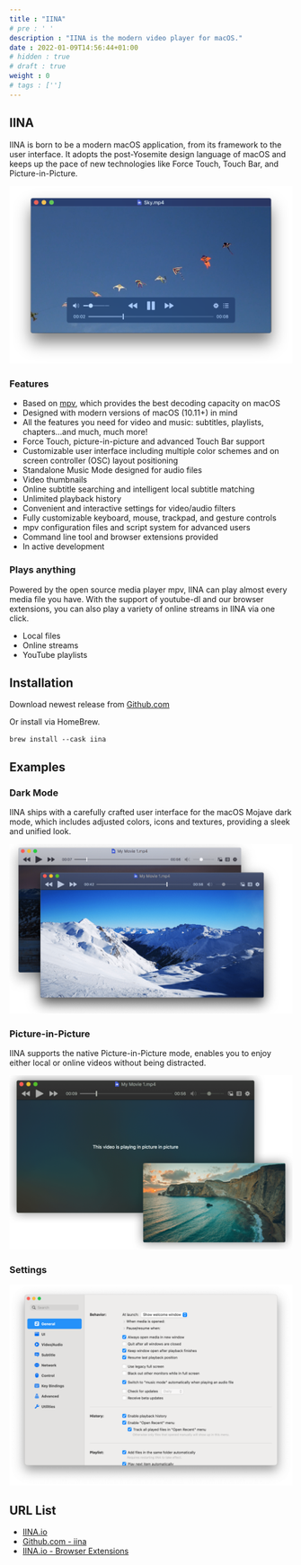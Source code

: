 ```yaml
---
title : "IINA"
# pre : ' '
description : "IINA is the modern video player for macOS."
date : 2022-01-09T14:56:44+01:00
# hidden : true
# draft : true
weight : 0
# tags : ['']
---
```


## IINA

IINA is born to be a modern macOS application, from its framework to the user interface. It adopts the post-Yosemite design language of macOS and keeps up the pace of new technologies like Force Touch, Touch Bar, and Picture-in-Picture.

![example](images/example1.png)

### Features

* Based on [mpv](https://github.com/mpv-player/mpv), which provides the best decoding capacity on macOS
* Designed with modern versions of macOS (10.11+) in mind
* All the features you need for video and music: subtitles, playlists, chapters…and much, much more!
* Force Touch, picture-in-picture and advanced Touch Bar support
* Customizable user interface including multiple color schemes and on screen controller (OSC) layout positioning
* Standalone Music Mode designed for audio files
* Video thumbnails
* Online subtitle searching and intelligent local subtitle matching
* Unlimited playback history
* Convenient and interactive settings for video/audio filters
* Fully customizable keyboard, mouse, trackpad, and gesture controls
* mpv configuration files and script system for advanced users
* Command line tool and browser extensions provided
* In active development

### Plays anything

Powered by the open source media player mpv, IINA can play almost every media file you have. With the support of youtube-dl and our browser extensions, you can also play a variety of online streams in IINA via one click.

* Local files
* Online streams
* YouTube playlists

## Installation

Download newest release from [Github.com](https://github.com/iina/iina/releases)

Or install via HomeBrew.

```plain
brew install --cask iina
```

## Examples

### Dark Mode

IINA ships with a carefully crafted user interface for the macOS Mojave dark mode, which includes adjusted colors, icons and textures, providing a sleek and unified look.

![example](images/example2.png)

### Picture-in-Picture

IINA supports the native Picture-in-Picture mode, enables you to enjoy either local or online videos without being distracted.

![example](images/example3.png)

### Settings

![example](images/example4.png)

## URL List

- [IINA.io](https://iina.io/)
- [Github.com - iina](https://github.com/iina/iina)
- [IINA.io - Browser Extensions](https://iina.io/download/#browser-extensions)
